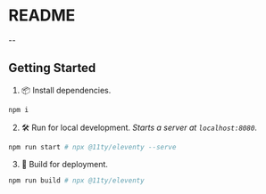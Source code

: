 # README 
--
## Getting Started

1. 📦 Install dependencies.
```sh
npm i
```

2. 🛠 Run for local development. _Starts a server at `localhost:8080`_.

```sh
npm run start # npx @11ty/eleventy --serve
```

3. 🎁 Build for deployment.

```sh
npm run build # npx @11ty/eleventy
```
